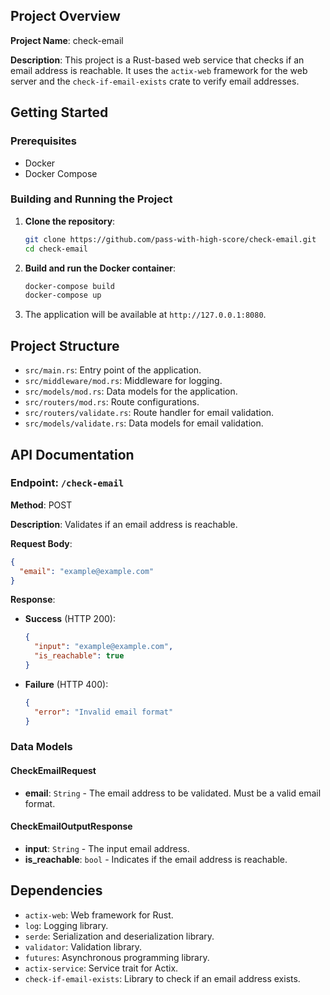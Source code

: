 ## Project Overview

**Project Name**: check-email

**Description**: This project is a Rust-based web service that checks if an email address is reachable. It uses the
`actix-web` framework for the web server and the `check-if-email-exists` crate to verify email addresses.

## Getting Started

### Prerequisites

- Docker
- Docker Compose

### Building and Running the Project

1. **Clone the repository**:
   ```sh
   git clone https://github.com/pass-with-high-score/check-email.git
   cd check-email
   ```

2. **Build and run the Docker container**:
   ```sh
   docker-compose build
   docker-compose up
   ```

3. The application will be available at `http://127.0.0.1:8080`.

## Project Structure

- `src/main.rs`: Entry point of the application.
- `src/middleware/mod.rs`: Middleware for logging.
- `src/models/mod.rs`: Data models for the application.
- `src/routers/mod.rs`: Route configurations.
- `src/routers/validate.rs`: Route handler for email validation.
- `src/models/validate.rs`: Data models for email validation.

## API Documentation

### Endpoint: `/check-email`

**Method**: POST

**Description**: Validates if an email address is reachable.

**Request Body**:

```json
{
  "email": "example@example.com"
}
```

**Response**:

- **Success** (HTTP 200):
  ```json
  {
    "input": "example@example.com",
    "is_reachable": true
  }
  ```
- **Failure** (HTTP 400):
  ```json
  {
    "error": "Invalid email format"
  }
  ```

### Data Models

#### CheckEmailRequest

- **email**: `String` - The email address to be validated. Must be a valid email format.

#### CheckEmailOutputResponse

- **input**: `String` - The input email address.
- **is_reachable**: `bool` - Indicates if the email address is reachable.

## Dependencies

- `actix-web`: Web framework for Rust.
- `log`: Logging library.
- `serde`: Serialization and deserialization library.
- `validator`: Validation library.
- `futures`: Asynchronous programming library.
- `actix-service`: Service trait for Actix.
- `check-if-email-exists`: Library to check if an email address exists.

